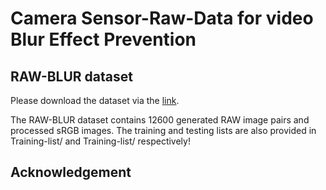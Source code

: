 # Camera Sensor-Raw-Data for video Blur Effect Prevention

## RAW-BLUR dataset

Please download the dataset via the [link](https://www.kaggle.com/datasets/abdelwahednahli/raw-blur-dataset).

The RAW-BLUR dataset contains 12600 generated RAW image pairs and processed sRGB images.
The training and testing lists are also provided in Training-list/ and Training-list/ respectively!


## Acknowledgement


